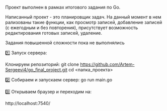 Проект выполнен в рамках итогового задания по Go.

Написанный проект - это планировщик задач. На данный момент в нем рализованы такие функции, как просмотр записей, добавление записей (с ежегодным и без повторения), присутствует возможность редактирования готовых записей, удаление.

Задания повышенной сложности пока не выполнялись

1️⃣ Запуск сервера:

Клонируем репозиторий:
git clone https://github.com/Artem-Sergeevi4/go_final_project.git cd <папка_проекта>

2️⃣ Собираем и запускаем сервер:
go run main.go

3️⃣ Открываем браузер и переходим на:

http://localhost:7540/
